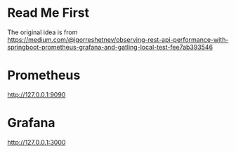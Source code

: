 # Read Me First

The original idea is from  
https://medium.com/@igorreshetnev/observing-rest-api-performance-with-springboot-prometheus-grafana-and-gatling-local-test-fee7ab393546

# Prometheus
http://127.0.0.1:9090

# Grafana
http://127.0.0.1:3000

